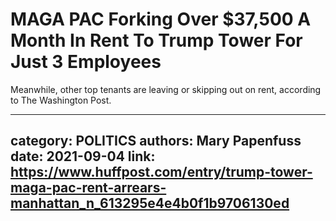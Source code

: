 # MAGA PAC Forking Over $37,500 A Month In Rent To Trump Tower For Just 3 Employees

Meanwhile, other top tenants are leaving or skipping out on rent, according to The Washington Post.

---
category: POLITICS
authors: Mary Papenfuss
date: 2021-09-04
link: https://www.huffpost.com/entry/trump-tower-maga-pac-rent-arrears-manhattan_n_613295e4e4b0f1b9706130ed
---
